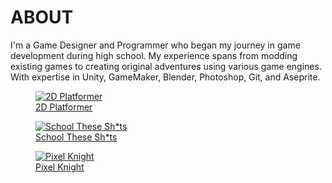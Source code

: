 <div class="page-content">

# ABOUT

I'm a Game Designer and Programmer who began my journey in game development during high school. My experience spans from modding existing games to creating original adventures using various game engines. With expertise in Unity, GameMaker, Blender, Photoshop, Git, and Aseprite.

<div class="image-gallery">
    <figure>
        <a href="#" onclick="handleNavigationClick(`${baseUrl}/content/games/2d-platformer/content.md`, document.querySelector('a[onclick*=\'2d-platformer\']')); return false;">
            <img src="https://danielnoam.github.io/portfolio/assets/2d-platformer/main.gif" alt="2D Platformer">
            <figcaption>2D Platformer</figcaption>
        </a>
    </figure>
    <figure>
        <a href="#" onclick="handleNavigationClick(`${baseUrl}/content/games/school-these-shits/content.md`, document.querySelector('a[onclick*=\'school-these-shits\']')); return false;">
            <img src="https://danielnoam.github.io/portfolio/assets/school-these-shits/main.png" alt="School These Sh*ts">
            <figcaption>School These Sh*ts</figcaption>
        </a>
    </figure>
    <figure>
        <a href="#" onclick="handleNavigationClick(`${baseUrl}/content/games/pixel-knight/content.md`, document.querySelector('a[onclick*=\'pixel-knight\']')); return false;">
            <img src="https://danielnoam.github.io/portfolio/assets/pixel-knight/main.gif" alt="Pixel Knight">
            <figcaption>Pixel Knight</figcaption>
        </a>
    </figure>
</div>

</div>